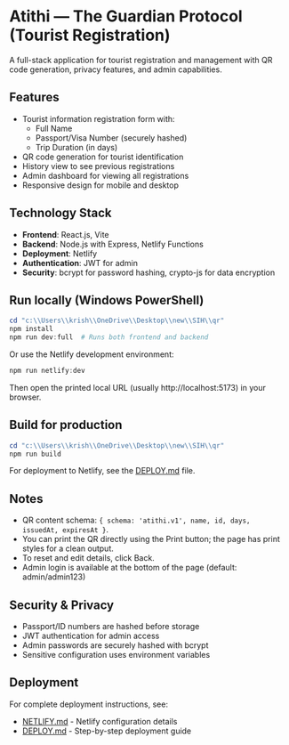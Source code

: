 # Atithi — The Guardian Protocol (Tourist Registration)

A full-stack application for tourist registration and management with QR code generation, privacy features, and admin capabilities.

## Features

- Tourist information registration form with:
  - Full Name
  - Passport/Visa Number (securely hashed)
  - Trip Duration (in days)
- QR code generation for tourist identification
- History view to see previous registrations
- Admin dashboard for viewing all registrations
- Responsive design for mobile and desktop

## Technology Stack

- **Frontend**: React.js, Vite
- **Backend**: Node.js with Express, Netlify Functions
- **Deployment**: Netlify
- **Authentication**: JWT for admin
- **Security**: bcrypt for password hashing, crypto-js for data encryption

## Run locally (Windows PowerShell)

```powershell
cd "c:\\Users\\krish\\OneDrive\\Desktop\\new\\SIH\\qr"
npm install
npm run dev:full  # Runs both frontend and backend
```

Or use the Netlify development environment:
```powershell
npm run netlify:dev
```

Then open the printed local URL (usually http://localhost:5173) in your browser.

## Build for production

```powershell
cd "c:\\Users\\krish\\OneDrive\\Desktop\\new\\SIH\\qr"
npm run build
```

For deployment to Netlify, see the [DEPLOY.md](./DEPLOY.md) file.

## Notes
- QR content schema: `{ schema: 'atithi.v1', name, id, days, issuedAt, expiresAt }`.
- You can print the QR directly using the Print button; the page has print styles for a clean output.
- To reset and edit details, click Back.
- Admin login is available at the bottom of the page (default: admin/admin123)

## Security & Privacy
- Passport/ID numbers are hashed before storage
- JWT authentication for admin access
- Admin passwords are securely hashed with bcrypt
- Sensitive configuration uses environment variables

## Deployment
For complete deployment instructions, see:
- [NETLIFY.md](./NETLIFY.md) - Netlify configuration details
- [DEPLOY.md](./DEPLOY.md) - Step-by-step deployment guide